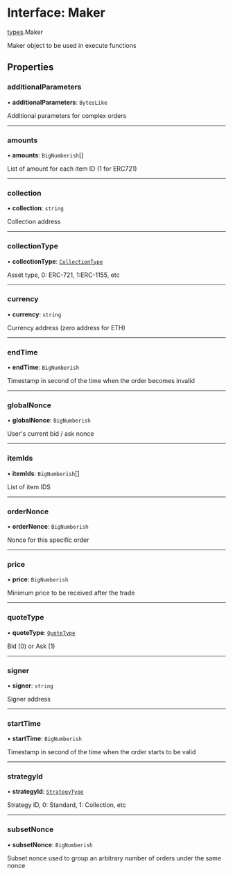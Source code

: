 # Interface: Maker

[types](../modules/types.md).Maker

Maker object to be used in execute functions

## Properties

### additionalParameters

• **additionalParameters**: `BytesLike`

Additional parameters for complex orders

___

### amounts

• **amounts**: `BigNumberish`[]

List of amount for each item ID (1 for ERC721)

___

### collection

• **collection**: `string`

Collection address

___

### collectionType

• **collectionType**: [`CollectionType`](../enums/types.CollectionType.md)

Asset type, 0: ERC-721, 1:ERC-1155, etc

___

### currency

• **currency**: `string`

Currency address (zero address for ETH)

___

### endTime

• **endTime**: `BigNumberish`

Timestamp in second of the time when the order becomes invalid

___

### globalNonce

• **globalNonce**: `BigNumberish`

User's current bid / ask nonce

___

### itemIds

• **itemIds**: `BigNumberish`[]

List of item IDS

___

### orderNonce

• **orderNonce**: `BigNumberish`

Nonce for this specific order

___

### price

• **price**: `BigNumberish`

Minimum price to be received after the trade

___

### quoteType

• **quoteType**: [`QuoteType`](../enums/types.QuoteType.md)

Bid (0) or Ask (1)

___

### signer

• **signer**: `string`

Signer address

___

### startTime

• **startTime**: `BigNumberish`

Timestamp in second of the time when the order starts to be valid

___

### strategyId

• **strategyId**: [`StrategyType`](../enums/types.StrategyType.md)

Strategy ID, 0: Standard, 1: Collection, etc

___

### subsetNonce

• **subsetNonce**: `BigNumberish`

Subset nonce used to group an arbitrary number of orders under the same nonce
